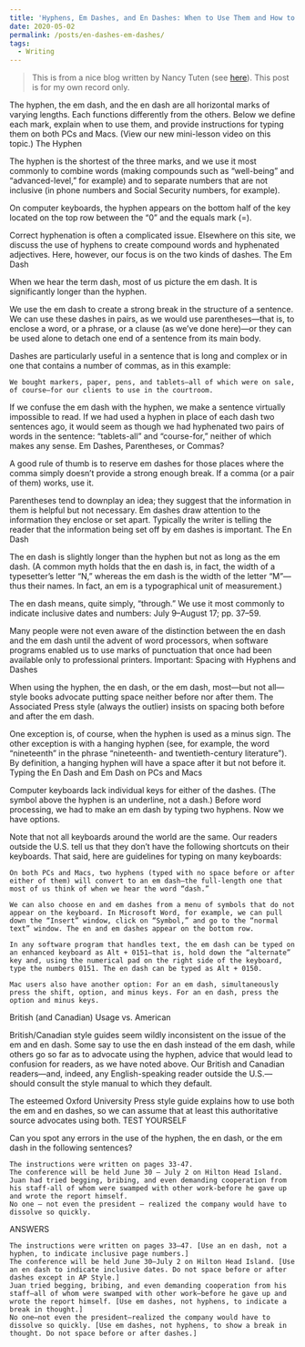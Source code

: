 ```yaml
---
title: 'Hyphens, Em Dashes, and En Dashes: When to Use Them and How to Type Them'
date: 2020-05-02
permalink: /posts/en-dashes-em-dashes/
tags:
  - Writing
---
```


> This is from a nice blog written by Nancy Tuten (see [here](https://getitwriteonline.com/articles/en-dashes-em-dashes/)). This post is for my own record only.

The hyphen, the em dash, and the en dash are all horizontal marks of varying lengths. Each functions differently from the others. Below we define each mark, explain when to use them, and provide instructions for typing them on both PCs and Macs. (View our new mini-lesson video on this topic.)
The Hyphen

The hyphen is the shortest of the three marks, and we use it most commonly to combine words (making compounds such as “well-being” and “advanced-level,” for example) and to separate numbers that are not inclusive (in phone numbers and Social Security numbers, for example).

On computer keyboards, the hyphen appears on the bottom half of the key located on the top row between the “0” and the equals mark (=).

Correct hyphenation is often a complicated issue. Elsewhere on this site, we discuss the use of hyphens to create compound words and hyphenated adjectives. Here, however, our focus is on the two kinds of dashes.
The Em Dash

When we hear the term dash, most of us picture the em dash. It is significantly longer than the hyphen.

We use the em dash to create a strong break in the structure of a sentence. We can use these dashes in pairs, as we would use parentheses—that is, to enclose a word, or a phrase, or a clause (as we’ve done here)—or they can be used alone to detach one end of a sentence from its main body.

Dashes are particularly useful in a sentence that is long and complex or in one that contains a number of commas, as in this example:

    We bought markers, paper, pens, and tablets—all of which were on sale, of course—for our clients to use in the courtroom.

If we confuse the em dash with the hyphen, we make a sentence virtually impossible to read. If we had used a hyphen in place of each dash two sentences ago, it would seem as though we had hyphenated two pairs of words in the sentence: “tablets-all” and “course-for,” neither of which makes any sense.
Em Dashes, Parentheses, or Commas?

A good rule of thumb is to reserve em dashes for those places where the comma simply doesn’t provide a strong enough break. If a comma (or a pair of them) works, use it.

Parentheses tend to downplay an idea; they suggest that the information in them is helpful but not necessary. Em dashes draw attention to the information they enclose or set apart. Typically the writer is telling the reader that the information being set off by em dashes is important.
The En Dash

The en dash is slightly longer than the hyphen but not as long as the em dash. (A common myth holds that the en dash is, in fact, the width of a typesetter’s letter “N,” whereas the em dash is the width of the letter “M”—thus their names. In fact, an em is a typographical unit of measurement.)

The en dash means, quite simply, “through.” We use it most commonly to indicate inclusive dates and numbers: July 9–August 17; pp. 37–59.

Many people were not even aware of the distinction between the en dash and the em dash until the advent of word processors, when software programs enabled us to use marks of punctuation that once had been available only to professional printers.
Important: Spacing with Hyphens and Dashes

When using the hyphen, the en dash, or the em dash, most—but not all—style books advocate putting space neither before nor after them. The Associated Press style (always the outlier) insists on spacing both before and after the em dash.

One exception is, of course, when the hyphen is used as a minus sign. The other exception is with a hanging hyphen (see, for example, the word “nineteenth” in the phrase “nineteenth- and twentieth-century literature”). By definition, a hanging hyphen will have a space after it but not before it.
Typing the En Dash and Em Dash on PCs and Macs

Computer keyboards lack individual keys for either of the dashes. (The symbol above the hyphen is an underline, not a dash.) Before word processing, we had to make an em dash by typing two hyphens. Now we have options.

Note that not all keyboards around the world are the same. Our readers outside the U.S. tell us that they don’t have the following shortcuts on their keyboards.  That said, here are guidelines for typing on many keyboards:

    On both PCs and Macs, two hyphens (typed with no space before or after either of them) will convert to an em dash—the full-length one that most of us think of when we hear the word “dash.”

    We can also choose en and em dashes from a menu of symbols that do not appear on the keyboard. In Microsoft Word, for example, we can pull down the “Insert” window, click on “Symbol,” and go to the “normal text” window. The en and em dashes appear on the bottom row.

    In any software program that handles text, the em dash can be typed on an enhanced keyboard as Alt + 0151—that is, hold down the “alternate” key and, using the numerical pad on the right side of the keyboard, type the numbers 0151. The en dash can be typed as Alt + 0150.

    Mac users also have another option: For an em dash, simultaneously press the shift, option, and minus keys. For an en dash, press the option and minus keys.

British (and Canadian) Usage vs. American

British/Canadian style guides seem wildly inconsistent on the issue of the em and en dash. Some say to use the en dash instead of the em dash, while others go so far as to advocate using the hyphen, advice that would lead to confusion for readers, as we have noted above. Our British and Canadian readers—and, indeed, any English-speaking reader outside the U.S.—should consult the style manual to which they default.

The esteemed Oxford University Press style guide explains how to use both the em and en dashes, so we can assume that at least this authoritative source advocates using both.
TEST YOURSELF

Can you spot any errors in the use of the hyphen, the en dash, or the em dash in the following sentences?

    The instructions were written on pages 33-47.
    The conference will be held June 30 – July 2 on Hilton Head Island.
    Juan had tried begging, bribing, and even demanding cooperation from his staff-all of whom were swamped with other work-before he gave up and wrote the report himself.
    No one – not even the president – realized the company would have to dissolve so quickly.

ANSWERS

    The instructions were written on pages 33–47. [Use an en dash, not a hyphen, to indicate inclusive page numbers.]
    The conference will be held June 30–July 2 on Hilton Head Island. [Use an en dash to indicate inclusive dates. Do not space before or after dashes except in AP Style.]
    Juan tried begging, bribing, and even demanding cooperation from his staff—all of whom were swamped with other work—before he gave up and wrote the report himself. [Use em dashes, not hyphens, to indicate a break in thought.]
    No one—not even the president—realized the company would have to dissolve so quickly. [Use em dashes, not hyphens, to show a break in thought. Do not space before or after dashes.]
